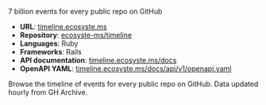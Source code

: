 ---
---

7 billion events for every public repo on GitHub

* **URL**: [timeline.ecosyste.ms](https://timeline.ecosyste.ms)
* **Repository**: [ecosyste-ms/timeline](https://github.com/ecosyste-ms/timeline)
* **Languages**: Ruby
* **Frameworks**: Rails
* **API documentation**: [timeline.ecosyste.ms/docs](https://timeline.ecosyste.ms/docs/index.html)
* **OpenAPI YAML**: [timeline.ecosyste.ms/docs/api/v1/openapi.yaml](https://timeline.ecosyste.ms/docs/api/v1/openapi.yaml)

Browse the timeline of events for every public repo on GitHub. Data updated hourly from GH Archive.
